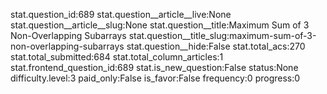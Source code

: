 stat.question_id:689
stat.question__article__live:None
stat.question__article__slug:None
stat.question__title:Maximum Sum of 3 Non-Overlapping Subarrays
stat.question__title_slug:maximum-sum-of-3-non-overlapping-subarrays
stat.question__hide:False
stat.total_acs:270
stat.total_submitted:684
stat.total_column_articles:1
stat.frontend_question_id:689
stat.is_new_question:False
status:None
difficulty.level:3
paid_only:False
is_favor:False
frequency:0
progress:0
